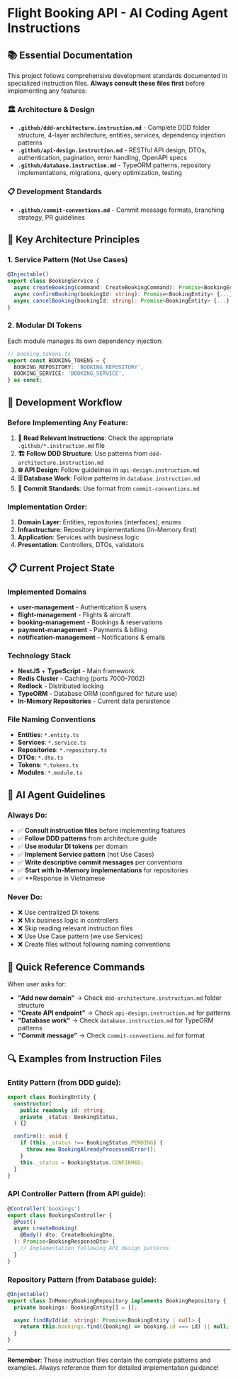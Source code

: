 # Flight Booking API - AI Coding Agent Instructions

## 📚 Essential Documentation

This project follows comprehensive development standards documented in specialized instruction files. **Always consult these files first** before implementing any features:

### 🏛️ Architecture & Design

- **`.github/ddd-architecture.instruction.md`** - Complete DDD folder structure, 4-layer architecture, entities, services, dependency injection patterns
- **`.github/api-design.instruction.md`** - RESTful API design, DTOs, authentication, pagination, error handling, OpenAPI specs
- **`.github/database.instruction.md`** - TypeORM patterns, repository implementations, migrations, query optimization, testing

### 📋 Development Standards

- **`.github/commit-conventions.md`** - Commit message formats, branching strategy, PR guidelines

## 🎯 Key Architecture Principles

### 1. **Service Pattern** (Not Use Cases)

```typescript
@Injectable()
export class BookingService {
  async createBooking(command: CreateBookingCommand): Promise<BookingEntity> {...}
  async confirmBooking(bookingId: string): Promise<BookingEntity> {...}
  async cancelBooking(bookingId: string): Promise<BookingEntity> {...}
}
```

### 2. **Modular DI Tokens**

Each module manages its own dependency injection:

```typescript
// booking.tokens.ts
export const BOOKING_TOKENS = {
  BOOKING_REPOSITORY: 'BOOKING_REPOSITORY',
  BOOKING_SERVICE: 'BOOKING_SERVICE',
} as const;
```

## 🚀 Development Workflow

### Before Implementing Any Feature:

1. **📖 Read Relevant Instructions**: Check the appropriate `.github/*.instruction.md` file
2. **🏗️ Follow DDD Structure**: Use patterns from `ddd-architecture.instruction.md`
3. **🌐 API Design**: Follow guidelines in `api-design.instruction.md`
4. **🗄️ Database Work**: Follow patterns in `database.instruction.md`
5. **📝 Commit Standards**: Use format from `commit-conventions.md`

### Implementation Order:

1. **Domain Layer**: Entities, repositories (interfaces), enums
2. **Infrastructure**: Repository implementations (In-Memory first)
3. **Application**: Services with business logic
4. **Presentation**: Controllers, DTOs, validators

## 📋 Current Project State

### Implemented Domains

- **user-management** - Authentication & users
- **flight-management** - Flights & aircraft
- **booking-management** - Bookings & reservations
- **payment-management** - Payments & billing
- **notification-management** - Notifications & emails

### Technology Stack

- **NestJS** + **TypeScript** - Main framework
- **Redis Cluster** - Caching (ports 7000-7002)
- **Redlock** - Distributed locking
- **TypeORM** - Database ORM (configured for future use)
- **In-Memory Repositories** - Current data persistence

### File Naming Conventions

- **Entities**: `*.entity.ts`
- **Services**: `*.service.ts`
- **Repositories**: `*.repository.ts`
- **DTOs**: `*.dto.ts`
- **Tokens**: `*.tokens.ts`
- **Modules**: `*.module.ts`

## 🎯 AI Agent Guidelines

### Always Do:

- ✅ **Consult instruction files** before implementing features
- ✅ **Follow DDD patterns** from architecture guide
- ✅ **Use modular DI tokens** per domain
- ✅ **Implement Service pattern** (not Use Cases)
- ✅ **Write descriptive commit messages** per conventions
- ✅ **Start with In-Memory implementations** for repositories
- ✅ \*\*Response in Vietnamese

### Never Do:

- ❌ Use centralized DI tokens
- ❌ Mix business logic in controllers
- ❌ Skip reading relevant instruction files
- ❌ Use Use Case pattern (we use Services)
- ❌ Create files without following naming conventions

## 📖 Quick Reference Commands

When user asks for:

- **"Add new domain"** → Check `ddd-architecture.instruction.md` folder structure
- **"Create API endpoint"** → Check `api-design.instruction.md` for patterns
- **"Database work"** → Check `database.instruction.md` for TypeORM patterns
- **"Commit message"** → Check `commit-conventions.md` for format

## 🔍 Examples from Instruction Files

### Entity Pattern (from DDD guide):

```typescript
export class BookingEntity {
  constructor(
    public readonly id: string,
    private _status: BookingStatus,
  ) {}

  confirm(): void {
    if (this._status !== BookingStatus.PENDING) {
      throw new BookingAlreadyProcessedError();
    }
    this._status = BookingStatus.CONFIRMED;
  }
}
```

### API Controller Pattern (from API guide):

```typescript
@Controller('bookings')
export class BookingsController {
  @Post()
  async createBooking(
    @Body() dto: CreateBookingDto,
  ): Promise<BookingResponseDto> {
    // Implementation following API design patterns
  }
}
```

### Repository Pattern (from Database guide):

```typescript
@Injectable()
export class InMemoryBookingRepository implements BookingRepository {
  private bookings: BookingEntity[] = [];

  async findById(id: string): Promise<BookingEntity | null> {
    return this.bookings.find((booking) => booking.id === id) || null;
  }
}
```

---

**Remember**: These instruction files contain the complete patterns and examples. Always reference them for detailed implementation guidance!
